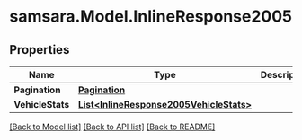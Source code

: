 # samsara.Model.InlineResponse2005
## Properties

Name | Type | Description | Notes
------------ | ------------- | ------------- | -------------
**Pagination** | [**Pagination**](Pagination.md) |  | [optional] 
**VehicleStats** | [**List&lt;InlineResponse2005VehicleStats&gt;**](InlineResponse2005VehicleStats.md) |  | 

[[Back to Model list]](../README.md#documentation-for-models) [[Back to API list]](../README.md#documentation-for-api-endpoints) [[Back to README]](../README.md)

